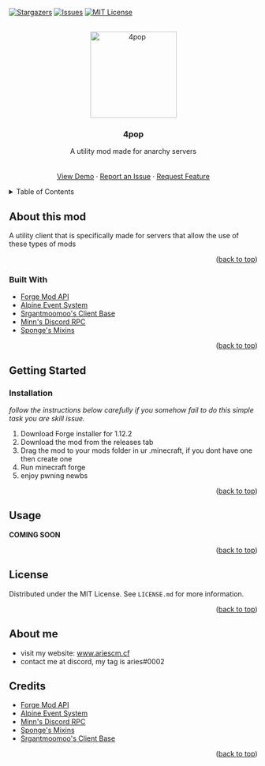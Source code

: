 [![Stargazers][stars-shield]][stars-url]
[![Issues][issues-shield]][issues-url]
[![MIT License][license-shield]][license-url]

<br />
<div align="center">
  <a href="https://github.com/ariescmZ/4pop">
   <img src="https://user-images.githubusercontent.com/98962128/152647341-2363aa32-d0ad-43bb-a03c-2d918784e95b.png" alt="4pop" width="175"/>
  </a>

  <h3 align="center">4pop</h3>

  <p align="center">
    A utility mod made for anarchy servers
    <br />
    <br />
    <br />
    <a href="https://github.com/ariescmZ/4pop">View Demo</a>
    ·
    <a href="https://github.com/ariescmZ/4pop/issues">Report an Issue</a>
    ·
    <a href="https://github.com/ariescmZ/4pop/issues">Request Feature</a>
  </p>
</div>

<details>
  <summary>Table of Contents</summary>
  <ol>
    <li>
      <a href="#about-this-mod">About The Project</a>
      <ul>
        <li><a href="#built-with">Built With</a></li>
      </ul>
    </li>
    <li>
      <a href="#getting-started">Getting Started</a>
      <ul>
        <li><a href="#installation">Installation</a></li>
      </ul>
    </li>
    <li><a href="#usage">Usage</a></li>
    <li><a href="#license">License</a></li>
    <li><a href="#about-me">About Me</a></li>
    <li><a href="#credits">Credits</a></li>
  </ol>
</details>

<!-- ABOUT THE PROJECT -->
## About this mod

A utility client that is specifically made for servers that allow the use of these types of mods

<p align="right">(<a href="#top">back to top</a>)</p>

### Built With

* [Forge Mod API](https://files.minecraftforge.net/net/minecraftforge/forge/)
* [Alpine Event System](https://github.com/ZeroMemes/Alpine)
* [Srgantmoomoo's Client Base](https://github.com/srgantmoomoo/Moo-Base)
* [Minn's Discord RPC](https://github.com/MinnDevelopment/java-discord-rpc)
* [Sponge's Mixins](https://www.spongepowered.org/downloads/spongeforge/stable/1.12.2)

<p align="right">(<a href="#top">back to top</a>)</p>

## Getting Started

### Installation

_follow the instructions below carefully if you somehow fail to do this simple task you are skill issue._

1. Download Forge installer for 1.12.2
2. Download the mod from the releases tab
3. Drag the mod to your mods folder in ur .minecraft, if you dont have one then create one
4. Run minecraft forge
5. enjoy pwning newbs

<p align="right">(<a href="#top">back to top</a>)</p>

## Usage

**COMING SOON**

<p align="right">(<a href="#top">back to top</a>)</p>

## License

Distributed under the MIT License. See `LICENSE.md` for more information.
<p align="right">(<a href="#top">back to top</a>)</p>

## About me

* visit my website: www.ariescm.cf
* contact me at discord, my tag is aries#0002

## Credits
* [Forge Mod API](https://files.minecraftforge.net/net/minecraftforge/forge/)
* [Alpine Event System](https://github.com/ZeroMemes/Alpine)
* [Minn's Discord RPC](https://github.com/MinnDevelopment/java-discord-rpc)
* [Sponge's Mixins](https://www.spongepowered.org/downloads/spongeforge/stable/1.12.2)
* [Srgantmoomoo's Client Base](https://github.com/srgantmoomoo/Moo-Base)

<p align="right">(<a href="#top">back to top</a>)</p>

[stars-shield]: https://img.shields.io/github/stars/ariescmZ/4pop.svg?style=for-the-badge
[stars-url]: https://github.com/ariescmZ/4pop/stargazers
[issues-shield]: https://img.shields.io/github/issues/ariescmZ/4pop.svg?style=for-the-badge
[issues-url]: https://github.com/ariescmZ/4pop/issues
[license-shield]: https://img.shields.io/github/license/ariescmZ/4pop.svg?style=for-the-badge
[license-url]: https://github.com/ariescmZ/4pop/blob/main/LICENSE
